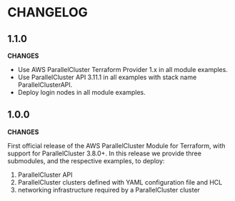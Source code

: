 # CHANGELOG

## 1.1.0

**CHANGES**
- Use AWS ParallelCluster Terraform Provider 1.x in all module examples.
- Use ParallelCluster API 3.11.1 in all examples with stack name ParallelClusterAPI.
- Deploy login nodes in all module examples.


## 1.0.0

**CHANGES**

First official release of the AWS ParallelCluster Module for Terraform, with support for ParallelCluster 3.8.0+.
In this release we provide three submodules, and the respective examples, to deploy:
1. ParallelCluster API
2. ParallelCluster clusters defined with YAML configuration file and HCL
3. networking infrastructure required by a ParallelCluster cluster
